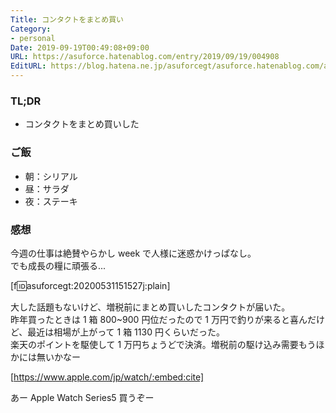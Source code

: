 ```yaml
---
Title: コンタクトをまとめ買い
Category:
- personal
Date: 2019-09-19T00:49:08+09:00
URL: https://asuforce.hatenablog.com/entry/2019/09/19/004908
EditURL: https://blog.hatena.ne.jp/asuforcegt/asuforce.hatenablog.com/atom/entry/26006613436364322
---
```


### TL;DR

- コンタクトをまとめ買いした

### ご飯

- 朝：シリアル
- 昼：サラダ
- 夜：ステーキ

###  感想

今週の仕事は絶賛やらかし week で人様に迷惑かけっぱなし。  
でも成長の糧に頑張る...

[f:id:asuforcegt:20200531151527j:plain]

大した話題もないけど、増税前にまとめ買いしたコンタクトが届いた。  
昨年買ったときは 1 箱 800~900 円位だったので 1 万円で釣りが来ると喜んだけど、最近は相場が上がって 1 箱 1130 円くらいだった。  
楽天のポイントを駆使して 1 万円ちょうどで決済。増税前の駆け込み需要もうほかには無いかなー

[https://www.apple.com/jp/watch/:embed:cite]

あー Apple Watch Series5 買うぞー
